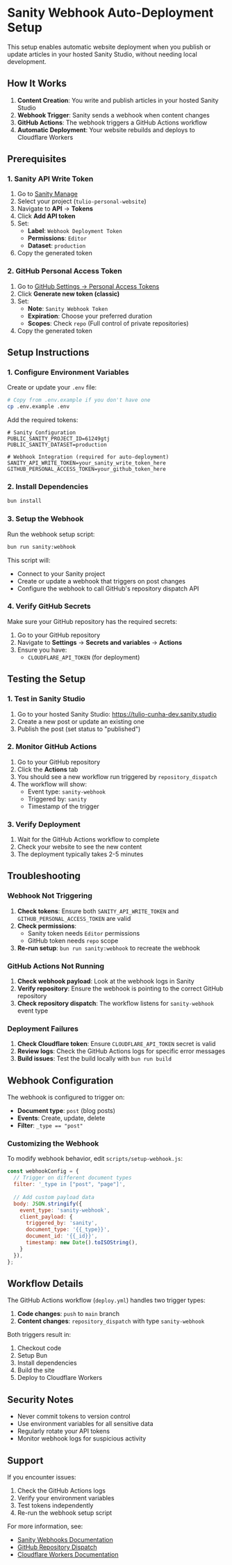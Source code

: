 # Sanity Webhook Auto-Deployment Setup

This setup enables automatic website deployment when you publish or update articles in your hosted Sanity Studio, without needing local development.

## How It Works

1. **Content Creation**: You write and publish articles in your hosted Sanity Studio
2. **Webhook Trigger**: Sanity sends a webhook when content changes
3. **GitHub Actions**: The webhook triggers a GitHub Actions workflow
4. **Automatic Deployment**: Your website rebuilds and deploys to Cloudflare Workers

## Prerequisites

### 1. Sanity API Write Token

1. Go to [Sanity Manage](https://www.sanity.io/manage)
2. Select your project (`tulio-personal-website`)
3. Navigate to **API** → **Tokens**
4. Click **Add API token**
5. Set:
   - **Label**: `Webhook Deployment Token`
   - **Permissions**: `Editor`
   - **Dataset**: `production`
6. Copy the generated token

### 2. GitHub Personal Access Token

1. Go to [GitHub Settings → Personal Access Tokens](https://github.com/settings/tokens)
2. Click **Generate new token (classic)**
3. Set:
   - **Note**: `Sanity Webhook Token`
   - **Expiration**: Choose your preferred duration
   - **Scopes**: Check `repo` (Full control of private repositories)
4. Copy the generated token

## Setup Instructions

### 1. Configure Environment Variables

Create or update your `.env` file:

```bash
# Copy from .env.example if you don't have one
cp .env.example .env
```

Add the required tokens:

```env
# Sanity Configuration
PUBLIC_SANITY_PROJECT_ID=61249gtj
PUBLIC_SANITY_DATASET=production

# Webhook Integration (required for auto-deployment)
SANITY_API_WRITE_TOKEN=your_sanity_write_token_here
GITHUB_PERSONAL_ACCESS_TOKEN=your_github_token_here
```

### 2. Install Dependencies

```bash
bun install
```

### 3. Setup the Webhook

Run the webhook setup script:

```bash
bun run sanity:webhook
```

This script will:
- Connect to your Sanity project
- Create or update a webhook that triggers on post changes
- Configure the webhook to call GitHub's repository dispatch API

### 4. Verify GitHub Secrets

Make sure your GitHub repository has the required secrets:

1. Go to your GitHub repository
2. Navigate to **Settings** → **Secrets and variables** → **Actions**
3. Ensure you have:
   - `CLOUDFLARE_API_TOKEN` (for deployment)

## Testing the Setup

### 1. Test in Sanity Studio

1. Go to your hosted Sanity Studio: https://tulio-cunha-dev.sanity.studio
2. Create a new post or update an existing one
3. Publish the post (set status to "published")

### 2. Monitor GitHub Actions

1. Go to your GitHub repository
2. Click the **Actions** tab
3. You should see a new workflow run triggered by `repository_dispatch`
4. The workflow will show:
   - Event type: `sanity-webhook`
   - Triggered by: `sanity`
   - Timestamp of the trigger

### 3. Verify Deployment

1. Wait for the GitHub Actions workflow to complete
2. Check your website to see the new content
3. The deployment typically takes 2-5 minutes

## Troubleshooting

### Webhook Not Triggering

1. **Check tokens**: Ensure both `SANITY_API_WRITE_TOKEN` and `GITHUB_PERSONAL_ACCESS_TOKEN` are valid
2. **Check permissions**: 
   - Sanity token needs `Editor` permissions
   - GitHub token needs `repo` scope
3. **Re-run setup**: `bun run sanity:webhook` to recreate the webhook

### GitHub Actions Not Running

1. **Check webhook payload**: Look at the webhook logs in Sanity
2. **Verify repository**: Ensure the webhook is pointing to the correct GitHub repository
3. **Check repository dispatch**: The workflow listens for `sanity-webhook` event type

### Deployment Failures

1. **Check Cloudflare token**: Ensure `CLOUDFLARE_API_TOKEN` secret is valid
2. **Review logs**: Check the GitHub Actions logs for specific error messages
3. **Build issues**: Test the build locally with `bun run build`

## Webhook Configuration

The webhook is configured to trigger on:
- **Document type**: `post` (blog posts)
- **Events**: Create, update, delete
- **Filter**: `_type == "post"`

### Customizing the Webhook

To modify webhook behavior, edit `scripts/setup-webhook.js`:

```javascript
const webhookConfig = {
  // Trigger on different document types
  filter: '_type in ["post", "page"]',
  
  // Add custom payload data
  body: JSON.stringify({
    event_type: 'sanity-webhook',
    client_payload: {
      triggered_by: 'sanity',
      document_type: '{{_type}}',
      document_id: '{{_id}}',
      timestamp: new Date().toISOString(),
    }
  }),
};
```

## Workflow Details

The GitHub Actions workflow (`deploy.yml`) handles two trigger types:

1. **Code changes**: `push` to `main` branch
2. **Content changes**: `repository_dispatch` with type `sanity-webhook`

Both triggers result in:
1. Checkout code
2. Setup Bun
3. Install dependencies
4. Build the site
5. Deploy to Cloudflare Workers

## Security Notes

- Never commit tokens to version control
- Use environment variables for all sensitive data
- Regularly rotate your API tokens
- Monitor webhook logs for suspicious activity

## Support

If you encounter issues:

1. Check the GitHub Actions logs
2. Verify your environment variables
3. Test tokens independently
4. Re-run the webhook setup script

For more information, see:
- [Sanity Webhooks Documentation](https://www.sanity.io/docs/webhooks)
- [GitHub Repository Dispatch](https://docs.github.com/en/rest/repos/repos#create-a-repository-dispatch-event)
- [Cloudflare Workers Documentation](https://developers.cloudflare.com/workers/)